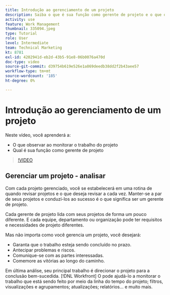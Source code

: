 ```yaml
---
title: Introdução ao gerenciamento de um projeto
description: Saiba o que é sua função como gerente de projeto e o que observar ao monitorar o trabalho do projeto.
activity: use
feature: Work Management
thumbnail: 335094.jpeg
type: Tutorial
role: User
level: Intermediate
team: Technical Marketing
kt: 8781
exl-id: 4202941d-eb2d-43b5-91e8-06b0076a470d
doc-type: video
source-git-commit: d39754b619e526e1a869deedb38dd2f2b43aee57
workflow-type: tm+mt
source-wordcount: '185'
ht-degree: 0%

---
```


# Introdução ao gerenciamento de um projeto

Neste vídeo, você aprenderá a:

* O que observar ao monitorar o trabalho do projeto
* Qual é sua função como gerente de projeto

>[!VIDEO](https://video.tv.adobe.com/v/335094/?quality=12)

## Gerenciar um projeto - analisar

Com cada projeto gerenciado, você se estabelecerá em uma rotina de quando revisar projetos e o que deseja revisar a cada vez. Manter-se a par de seus projetos e conduzi-los ao sucesso é o que significa ser um gerente de projeto.

Cada gerente de projeto lida com seus projetos de forma um pouco diferente. E cada equipe, departamento ou organização pode ter requisitos e necessidades de projeto diferentes.

Mas não importa como você gerencia um projeto, você desejará:

* Garanta que o trabalho esteja sendo concluído no prazo.
* Antecipar problemas e riscos.
* Comunique-se com as partes interessadas.
* Comemore as vitórias ao longo do caminho.

Em última análise, seu principal trabalho é direcionar o projeto para a conclusão bem-sucedida. [!DNL Workfront] O pode ajudá-lo a monitorar o trabalho que está sendo feito por meio da linha do tempo do projeto; filtros, visualizações e agrupamentos; atualizações; relatórios... e muito mais.

<!---
learn more urls
3 universal principles of project management
What is a project manager?
Project management knowledge areas
9 best practices for effective project management
10 work management problems and how to solve them
--->
